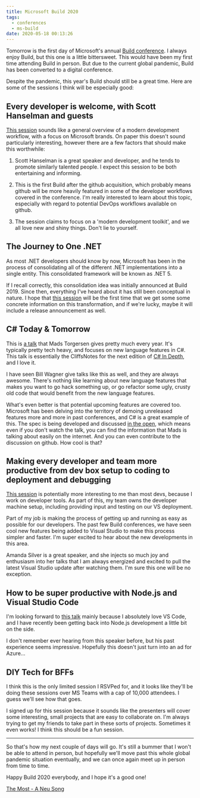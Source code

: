 ```yaml
---
title: Microsoft Build 2020
tags:
  - conferences
  - ms-build
date: 2020-05-18 00:13:26
---
```


Tomorrow is the first day of Microsoft's annual [Build conference](https://mybuild.microsoft.com/). I always enjoy Build, but this one is a little bittersweet. This would have been my first time attending Build in person. But due to the current global pandemic, Build has been converted to a digital conference.

Despite the pandemic, this year's Build should still be a great time. Here are some of the sessions I think will be especially good:

## Every developer is welcome, with Scott Hanselman and guests
[This session](https://mybuild.microsoft.com/sessions/871ef73f-f04a-405b-a0fa-01d7433067d1?source=schedule) sounds like a general overview of a modern development workflow, with a focus on Microsoft brands. On paper this doesn't sound particularly interesting, however there are a few factors that should make this worthwhile:

1. Scott Hanselman is a great speaker and developer, and he tends to promote similarly talented people. I expect this session to be both entertaining and informing.

2. This is the first Build after the github acquisition, which probably means github will be more heavily featured in some of the developer workflows covered in the conference. I'm really interested to learn about this topic, especially with regard to potential DevOps workflows available on github.

3. The session claims to focus on a 'modern development toolkit', and we all love new and shiny things. Don't lie to yourself.

## The Journey to One .NET
As most .NET developers should know by now, Microsoft has been in the process of consolidating all of the different .NET implementations into a single entity. This consolidated framework will be known as .NET 5.

If I recall correctly, this consolidation idea was initially announced at Build 2019. Since then, everything I've heard about it has still been conceptual in nature. I hope that [this session](https://mybuild.microsoft.com/sessions/dc9d0a63-4a90-48bc-925f-6847745eba7b?source=schedule) will be the first time that we get some some concrete information on this transformation, and if we're lucky, maybe it will include a release announcement as well.

## C# Today & Tomorrow
This is [a talk](https://mybuild.microsoft.com/sessions/61cbcae3-b5a5-4ddb-acd4-fe80117d5112?source=schedule0) that Mads Torgersen gives pretty much every year. It's typically pretty tech heavy, and focuses on new language features in C#. This talk is essentially the CliffsNotes for the next edition of [C# In Depth](https://www.manning.com/books/c-sharp-in-depth-fourth-edition), and I love it. 

I have seen Bill Wagner give talks like this as well, and they are always awesome. There's nothing like learning about new language features that makes you want to go hack something up, or go refactor some ugly, crusty old code that would benefit from the new language features.

What's even better is that potential upcoming features are covered too. Microsoft has been delving into the territory of demoing unreleased features more and more in past conferences, and C# is a great example of this. The spec is being developed and discussed [in the open](https://github.com/dotnet/csharplang/tree/master/spec), which means even if you don't watch the talk, you can find the information that Mads is talking about easily on the internet. And you can even contribute to the discussion on github. How cool is that?

## Making every developer and team more productive from dev box setup to coding to deployment and debugging
[This session](https://mybuild.microsoft.com/sessions/6d41f15c-aff0-42a6-ba45-46eb73ec41eb?source=schedule) is potentially more interesting to me than most devs, because I work on developer tools. As part of this, my team owns the developer machine setup, including providing input and testing on our VS deployment.

Part of my job is making the process of getting up and running as easy as possible for our developers. The past few Build conferences, we have seen cool new features being added to Visual Studio to make this process simpler and faster. I'm super excited to hear about the new developments in this area.

Amanda Silver is a great speaker, and she injects so much joy and enthusiasm into her talks that I am always energized and excited to pull the latest Visual Studio update after watching them. I'm sure this one will be no exception.

## How to be super productive with Node.js and Visual Studio Code
I'm looking forward to [this talk](https://mybuild.microsoft.com/sessions/28de040a-934e-4890-9168-58501e070653?source=schedule) mainly because I absolutely love VS Code, and I have recently been getting back into Node.js development a little bit on the side.

I don't remember ever hearing from this speaker before, but his past experience seems impressive. Hopefully this doesn't just turn into an ad for Azure...

## DIY Tech for BFFs
I think this is the only limited session I RSVPed for, and it looks like they'll be doing these sessions over MS Teams with a cap of 10,000 attendees. I guess we'll see how that goes.

I signed up for this session because it sounds like the presenters will cover some interesting, small projects that are easy to collaborate on. I'm always trying to get my friends to take part in these sorts of projects. Sometimes it even works! I think this should be a fun session.

---

So that's how my next couple of days will go. It's still a bummer that I won't be able to attend in person, but hopefully we'll move past this whole global pandemic situation eventually, and we can once again meet up in person from time to time.

Happy Build 2020 everybody, and I hope it's a good one!

[The Most - A Neu Song](https://www.youtube.com/watch?v=xtjdudmwMSE)